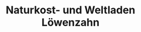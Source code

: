 ---
title: "Naturkost- und Weltladen Löwenzahn"
url: /neckarbischofsheim/naturkost-und-weltladen-loewenzahn/
shop: Supermarkt
---